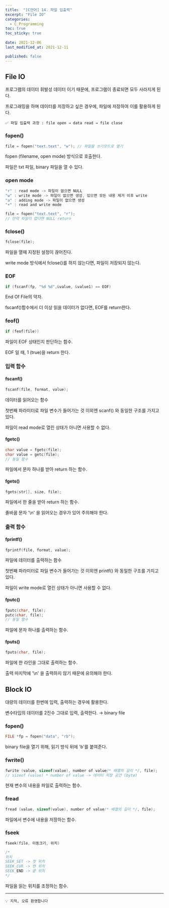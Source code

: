 ```yaml
---
title:  "[C언어] 14. 파일 입출력"
excerpt: "File IO"
categories:
  - C_Programming
toc: true
toc_sticky: true
 
date: 2021-12-06
last_modified_at: 2021-12-11

published: false
---
```


## File IO

프로그램의 데이터 휘발성 데이터 이기 때문에, 프로그램이 종료되면 모두 사라지게 된다. 

프로그래밍을 하며 데이터를 저장하고 싶은 경우에, 파일에 저장하여 이를 활용하게 된다.

```
✅ 파일 입출력 과정 : file open → data read → file close

```

### fopen()

```c
file = fopen("text.text", "w"); // 파일을 쓰기모드로 열기
```

fopen (filename, open mode) 방식으로 호출한다. 

파일은 txt 파일, binary 파일을 열 수 있다.

### open mode

```c
"r" : read mode -> 파일이 없으면 NULL
"w" : write mode -> 파일이 없으면 생성, 있으면 모든 내용 제거 이후 write
"a" : adding mode -> 파일이 없으면 생성
"+" : read and write mode

file = fopen("text.text", "r"); 
// 만약 파일이 없다면 NULL return 
```

### fclose()

```c
fclose(file);
```

파일을 열때 지정된 설정이 끊어진다. 

write mode 방식에서 fclose()를 하지 않는다면, 파일이 저장되지 않는다.

### EOF

```c
if (fscanf(fp, "%d %d",&value, &value1) == EOF)
```

End Of File의 약자.

fscanf()함수에서 더 이상 읽을 데이터가 없다면, EOF를 return한다. 

### feof()

```c
if (feof(file))
```

파일이 EOF 상태인지 판단하는 함수.

EOF 일 때, 1 (true)을 return 한다.

### 입력 함수

#### fscanf()

```c
fscanf(file, format, value);
```

데이터를 읽어오는 함수

첫번째 파라미터로 파일 변수가 들어가는 것 이외엔 scanf() 와 동일한 구조를 가지고 있다.

파일이 read mode로 열린 상태가 아니면 사용할 수 없다.

#### fgetc()

```c
char value = fgetc(file);
char value = getc(file);
// 동일 함수
```

파일에서 문자 하나를 받아 return 하는 함수.

#### fgets()

```c
fgets(str[], size, file);
```

파일에서 한 줄을 받아 return 하는 함수.

줄바꿈 문자 '\n' 을 읽어오는 경우가 있어 주의해야 한다.

### 출력 함수

#### fprintf()

```c
fprintf(file, format, value);
```

파일에 데이터를 출력하는 함수

첫번째 파라미터로 파일 변수가 들어가는 것 이외엔 printf() 와 동일한 구조를 가지고 있다.

파일이 write mode로 열린 상태가 아니면 사용할 수 없다.

#### fputc()

```c
fputc(char, file);
putc(char, file);
// 동일 함수
```

파일에 문자 하나를 출력하는 함수.

#### fputs()

```c
fputs(char, file);
```

파일에 한 라인을 그대로 출력하는 함수.

출력 마지막에 '\n' 을 출력하지 않기 때문에 유의해야 한다.

## Block IO

대량의 데이터를 한번에 입력, 출력하는 경우에 활용한다.

변수타입의 데이터를 2진수 그대로 입력, 출력한다. → binary file 

### fopen()

```c
FILE *fp = fopen("data", "rb");
```

binary file을 열기 위해, 읽기 방식 뒤에 'b'를 붙여준다.

### fwrite()

```c
fwrite (value, sizeof(value), number of value/* 배열의 길이 */, file);
// sizeof (value) * number of value -> 데이터 저장 공간 (byte)
```

현재 변수의 내용을 파일로 출력하는 함수.

### fread

```c
fread (value, sizeof(value), number of value/* 배열의 길이 */, file);
```

파일에서 변수에 내용을 저장하는 함수.

### fseek

```c
fseek(file, 이동크기, 위치)

/*
위치 
SEEK_SET -> 첫 위치
SEEK_CUR -> 현 위치
SEEK_END -> 끝 위치
*/
```

파일을 읽는 위치를 조정하는 함수.


---
```
💡 지적, 오류 환영합니다
```
